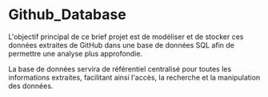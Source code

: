 # Github_Database
L'objectif principal de ce brief projet est de modéliser et de stocker ces données extraites de GitHub dans une base de données SQL 
afin de permettre une analyse plus approfondie.

La base de données servira de référentiel centralisé pour toutes les informations extraites, 
facilitant ainsi l'accès, la recherche et la manipulation des données.

